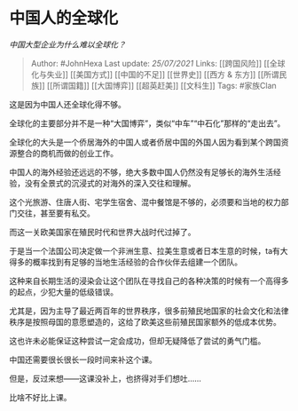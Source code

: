 # 中国人的全球化
*中国大型企业为什么难以全球化？*

> Author: #JohnHexa 
Last update: *25/07/2021* 
Links: [[跨国风险]] [[全球化与失业]] [[美国方式]] [[中国的不足]] [[世界史]] [[西方 & 东方]] [[所谓民族]] [[所谓国籍]] [[大国博弈]] [[超英赶美]] [[文科生]]
Tags:   #家族Clan 
  

这是因为中国人还全球化得不够。

全球化的主要部分并不是一种“大国博弈”，类似“中车”“中石化”那样的“走出去”。

全球化的大头是一个侨居海外的中国人或者侨居中国的外国人因为看到某个跨国资源整合的商机而做的创业工作。

中国人的海外经验还远远的不够，绝大多数中国人仍然没有足够长的海外生活经验，没有全景式的沉浸式的对海外的深入交往和理解。

这个光旅游、住唐人街、宅学生宿舍、混中餐馆是不够的，必须要和当地的权力部门交往，甚至要有私交。

而这一关欧美国家在殖民时代和世界大战时代过掉了。

于是当一个法国公司决定做一个非洲生意、拉美生意或者日本生意的时候，ta有大得多的概率找到有足够的当地生活经验的合作伙伴去组建一个团队。

这种来自长期生活的浸染会让这个团队在寻找自己的各种决策的时候有一个高得多的起点，少犯大量的低级错误。

尤其是，因为主导了最近两百年的世界秩序，很多前殖民地国家的社会文化和法律秩序是按照母国的意愿塑造的，这给了欧美这些前殖民国家额外的低成本优势。

这也许未必能保证这种尝试一定会成功，但却无疑降低了尝试的勇气门槛。

中国还需要很长很长一段时间来补这个课。

但是，反过来想——这课没补上，也挤得对手们想吐……

比啥不好比上课。